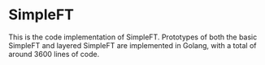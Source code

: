 # SimpleFT
This is the code implementation of SimpleFT. Prototypes of both the basic SimpleFT and layered SimpleFT are implemented in Golang, with a total of around 3600 lines of code.
